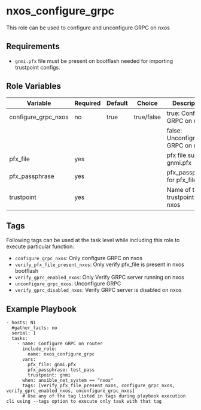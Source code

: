 nxos_configure_grpc
===================
This role can be used to configure and unconfigure GRPC on nxos

Requirements
------------
- `gnmi.pfx` file must be present on bootflash needed for importing trustpoint configs. 

Role Variables
--------------

| Variable                | Required | Default | Choice       |   Description                     |
|-------------------------|----------|---------|--------------|-----------------------------------|
| configure_grpc_nxos     | no       | true    | true/false   |  true: Configure GRPC on nxos     |
|                         |          |         |              |  false: Unconfigre GRPC on nxos   |
| pfx_file                | yes      |         |              |  pfx file such as gnmi.pfx        |
| pfx_passphrase          | yes      |         |              |  pfx_passphrase for pfx_file      |
| trustpoint              | yes      |         |              |  Name of the trustpoint on nxos   |

Tags
----
Following tags can be used at the task level while including this role to execute particular function:

- `configure_grpc_nxos`: Only configure GRPC on nxos
- `verify_pfx_file_present_nxos`: Only verify pfx_file is present in nxos bootflash
- `verify_gprc_enabled_nxos`: Only Verify GRPC server running on nxos
- `unconfigure_grpc_nxos`: Unconfigure GRPC 
- `verify_gprc_disabled_nxos`: Verify GRPC server is disabled on nxos


Example Playbook
----------------
    - hosts: N1
      #gather_facts: no
      serial: 1
      tasks: 
        - name: Configure GRPC on router
          include_role: 
            name: nxos_configure_grpc
          vars:
            pfx_file: gnmi.pfx
            pfx_passphrase: test_pass
            trustpoint: gnmi
          when: ansible_net_system == "nxos" 
          tags: [verify_pfx_file_present_nxos, configure_grpc_nxos, verify_gprc_enabled_nxos, unconfigure_grpc_nxos]
          # Use any of the tag listed in tags during playbook execution cli using --tags option to execute only task with that tag
